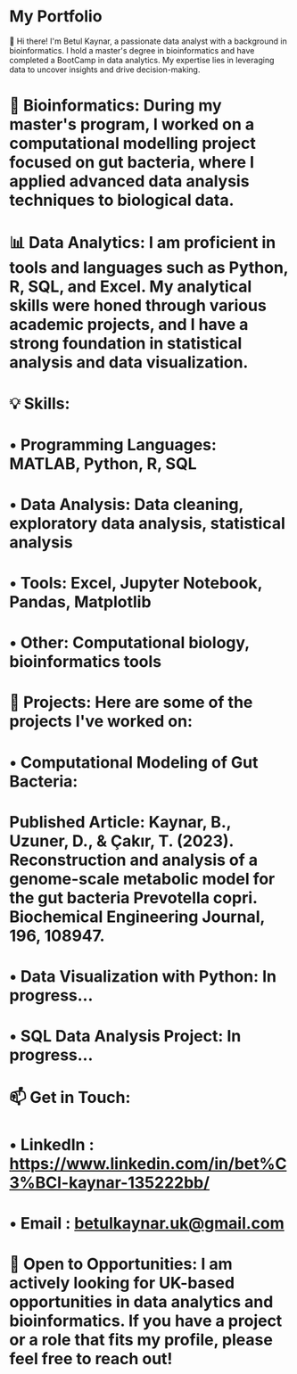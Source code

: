 # My Portfolio

👋 Hi there! I'm Betul Kaynar, a passionate data analyst with a background in bioinformatics. I hold a master's degree in bioinformatics and have completed a BootCamp in data analytics. My expertise lies in leveraging data to uncover insights and drive decision-making.

# 🔬 Bioinformatics: During my master's program, I worked on a computational modelling project focused on gut bacteria, where I applied advanced data analysis techniques to biological data.

# 📊 Data Analytics: I am proficient in tools and languages such as Python, R, SQL, and Excel. My analytical skills were honed through various academic projects, and I have a strong foundation in statistical analysis and data visualization.

# 💡 Skills:
# •	Programming Languages: MATLAB, Python, R, SQL
# •	Data Analysis: Data cleaning, exploratory data analysis, statistical analysis
# •	Tools: Excel, Jupyter Notebook, Pandas, Matplotlib
# •	Other: Computational biology, bioinformatics tools

# 🚀 Projects: Here are some of the projects I've worked on:
# •	Computational Modeling of Gut Bacteria: 
#   Published Article: Kaynar, B., Uzuner, D., & Çakır, T. (2023). Reconstruction and analysis of a genome-scale metabolic model for the gut bacteria Prevotella copri. Biochemical Engineering Journal, 196, 108947.
# •	Data Visualization with Python: In progress...
# •	SQL Data Analysis Project: In progress...

# 📫 Get in Touch:
# •	LinkedIn : https://www.linkedin.com/in/bet%C3%BCl-kaynar-135222bb/ 
# •	Email    : betulkaynar.uk@gmail.com

# 💼 Open to Opportunities: I am actively looking for UK-based opportunities in data analytics and bioinformatics. If you have a project or a role that fits my profile, please feel free to reach out!
